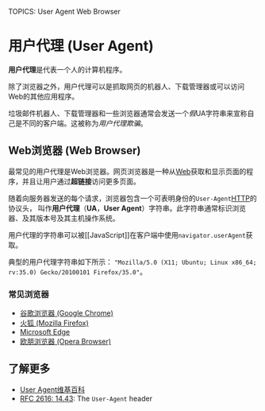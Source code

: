 TOPICS: User Agent
        Web Browser

# 用户代理 (User Agent)

**用户代理**是代表一个人的计算机程序。

除了浏览器之外，用户代理可以是抓取网页的机器人、下载管理器或可以访问Web的其他应用程序。

垃圾邮件机器人、下载管理器和一些浏览器通常会发送一个*假*UA字符串来宣称自己是不同的客户端。这被称为*用户代理欺骗*。

## Web浏览器 (Web Browser)

最常见的用户代理是Web浏览器。网页浏览器是一种从[Web](/zh-hans/glossary/World_Wide_Web)获取和显示页面的程序，并且让用户通过**超链接**访问更多页面。

随着向服务器发送的每个请求，浏览器包含一个可表明身份的`User-Agent`[HTTP](/zh-hans/glossary/HyperText_Transfer_Protocol)的协议头，
叫作**用户代理**（**UA**，**User Agent**）字符串。此字符串通常标识浏览器、及其版本号及其主机操作系统。

用户代理的字符串可以被[[JavaScript]]在客户端中使用`navigator.userAgent`获取。

典型的用户代理字符串如下所示： `"Mozilla/5.0 (X11; Ubuntu; Linux x86_64; rv:35.0) Gecko/20100101 Firefox/35.0"`。

### 常见浏览器

- [谷歌浏览器 (Google Chrome)](/zh-hans/glossary/Google_Chrome_Browser)
- [火狐 (Mozilla Firefox)](http://www.mozilla.org/en-US/firefox/)
- [Microsoft Edge](https://www.microsoft.com/windows/microsoft-edge)
- [欧朋浏览器 (Opera Browser)](http://www.opera.com/)

## 了解更多

- [User Agent维基百科](https://en.wikipedia.org/wiki/User%20agent)
- [RFC 2616: 14.43](https://tools.ietf.org/html/rfc2616): The `User-Agent` header
